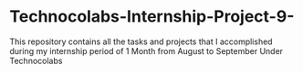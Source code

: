 # Technocolabs-Internship-Project-9-
This repository contains all the tasks and projects that I accomplished during my internship period of 1 Month from August to September Under Technocolabs
